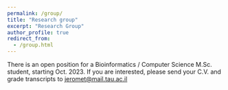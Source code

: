```yaml
---
permalink: /group/
title: "Research group"
excerpt: "Research Group"
author_profile: true
redirect_from: 
  - /group.html
---
```


There is an open position for a Bioinformatics / Computer Science M.Sc. student, starting Oct. 2023. If you are interested, please send your C.V. and grade transcripts to jeromet@mail.tau.ac.il